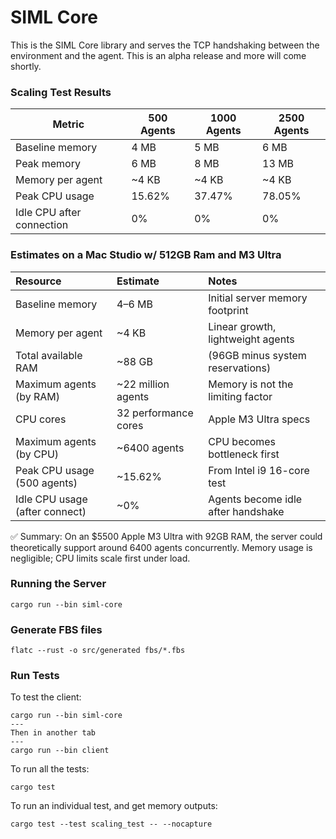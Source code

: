 # SIML Core

This is the SIML Core library and serves the TCP handshaking between the environment and the agent. This is an alpha release and more will come shortly.

### Scaling Test Results

| Metric                 | 500 Agents  | 1000 Agents | 2500 Agents
|-------------------------|---------| ---------| ---------|
| Baseline memory         | 4 MB    | 5 MB  | 6 MB
| Peak memory             | 6 MB    | 8 MB | 13 MB
| Memory per agent        | ~4 KB   | ~4 KB | ~4 KB
| Peak CPU usage          | 15.62%  |  37.47% | 78.05%
| Idle CPU after connection | 0%   | 0% | 0%

### Estimates on a Mac Studio w/ 512GB Ram and M3 Ultra

| Resource | Estimate | Notes |
|:---------|:---------|:------|
| Baseline memory | 4–6 MB | Initial server memory footprint |
| Memory per agent | ~4 KB | Linear growth, lightweight agents |
| Total available RAM | ~88 GB | (96GB minus system reservations) |
| Maximum agents (by RAM) | ~22 million agents | Memory is not the limiting factor |
| CPU cores | 32 performance cores | Apple M3 Ultra specs |
| Maximum agents (by CPU) | ~6400 agents | CPU becomes bottleneck first |
| Peak CPU usage (500 agents) | ~15.62% | From Intel i9 16-core test |
| Idle CPU usage (after connect) | ~0% | Agents become idle after handshake |


✅ Summary:
On an $5500 Apple M3 Ultra with 92GB RAM, the server could theoretically support around 6400 agents concurrently.
Memory usage is negligible; CPU limits scale first under load.


### Running the Server
```
cargo run --bin siml-core
```
### Generate FBS files
```
flatc --rust -o src/generated fbs/*.fbs
```
### Run Tests
To test the client:
```
cargo run --bin siml-core
---
Then in another tab
---
cargo run --bin client
```
To run all the tests:
```
cargo test
```
To run an individual test, and get memory outputs:
```
cargo test --test scaling_test -- --nocapture
```